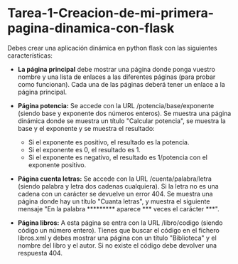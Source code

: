 # Tarea-1-Creacion-de-mi-primera-pagina-dinamica-con-flask
Debes crear una aplicación dinámica en python flask con las siguientes características:

* **La página principal** debe mostrar una página donde ponga vuestro nombre y una lista de enlaces a las diferentes páginas (para probar como funcionan). Cada una de las páginas deberá tener un enlace a la página principal.

* **Página potencia:** Se accede con la URL /potencia/base/exponente (siendo base y exponente dos números enteros). Se muestra una página dinámica donde se muestra un título "Calcular potencia", se muestra la base y el exponente y se muestra el resultado:
	* Si el exponente es positivo, el resultado es la potencia.
	* Si el exponente es 0, el resultado es 1.
	* Si el exponente es negativo, el resultado es 1/potencia con el exponente positivo.

* **Página cuenta letras:** Se accede con la URL /cuenta/palabra/letra (siendo palabra y letra dos cadenas cualquiera). Si la letra no es una cadena con un carácter se devuelve un error 404. Se muestra una página donde hay un título "Cuanta letras", y muestra el siguiente mensaje "En la palabra ********* aparece *** veces el carácter ***".
* **Página libros:** A esta página se entra con la URL /libro/codigo (siendo código un número entero). Tienes que buscar el código en el fichero libros.xml y debes mostrar una página con un título "Biblioteca" y el nombre del libro y el autor. Si no existe el código debe devolver una respuesta 404.
